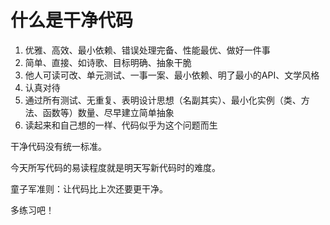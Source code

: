# 什么是干净代码
1. 优雅、高效、最小依赖、错误处理完备、性能最优、做好一件事
2. 简单、直接、如诗歌、目标明确、抽象干脆
3. 他人可读可改、单元测试、一事一案、最小依赖、明了最小的API、文学风格
4. 认真对待
5. 通过所有测试、无重复、表明设计思想（名副其实）、最小化实例（类、方法、函数等）数量、尽早建立简单抽象
6. 读起来和自己想的一样、代码似乎为这个问题而生

干净代码没有统一标准。

今天所写代码的易读程度就是明天写新代码时的难度。

童子军准则：让代码比上次还要更干净。

多练习吧！
